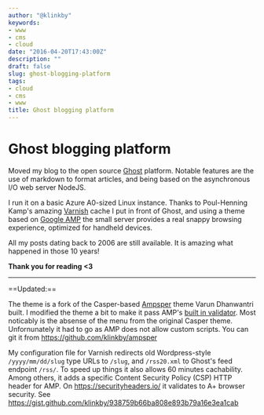 ```yaml
---
author: "@klinkby"
keywords:
- www
- cms
- cloud
date: "2016-04-20T17:43:00Z"
description: ""
draft: false
slug: ghost-blogging-platform
tags:
- cloud
- cms
- www
title: Ghost blogging platform
---
```


# Ghost blogging platform

Moved my blog to the open source [Ghost](https://ghost.org/) platform. Notable features are the use of markdown to format articles, and being based on the asynchronous I/O web server NodeJS. 

I run it on a basic Azure A0-sized Linux instance. Thanks to Poul-Henning Kamp's amazing [Varnish](https://www.varnish-cache.org) cache  I put in front of Ghost, and using a theme based on [Google AMP](https://www.ampproject.org/) the small server provides a real snappy browsing experience, optimized for handheld devices.

All my posts dating back to 2006 are still available. It is amazing what happened in those 10 years! 

**Thank you for reading <3**

---
==Updated:==

The theme is a fork of the Casper-based [Ampsper](https://github.com/varun-d/ampsper) theme Varun Dhanwantri built. I modified the theme a bit to make it pass  AMP's [built in validator](https://www.ampproject.org/docs/guides/validate.html). Most noticably is the absense of the menu from the original Casper theme. Unfornunately it had to go as AMP does not allow custom scripts. 
You can git it from https://github.com/klinkby/ampsper

My configuration file for Varnish redirects old Wordpress-style `/yyyy/mm/dd/slug` type URLs to `/slug`, and `/rss20.xml` to Ghost's feed endpoint `/rss/`. To speed up things it also allows 60 minutes cachability. Among others, it adds a specific Content Security Policy (CSP) HTTP header for AMP. On https://securityheaders.io/ it validates to A+ browser security. 
See https://gist.github.com/klinkby/938759b66ba808e893b79a16e3ea1cab


